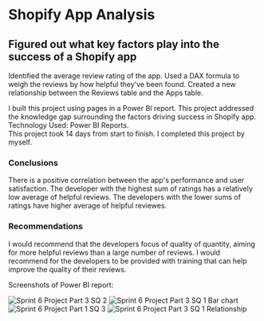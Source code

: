 
# Shopify App Analysis 


## Figured out what key factors play into the success of a Shopify app 

Identified the average review rating of the app. 
Used a DAX formula to weigh the reviews by how helpful they’ve been found. 
Created a new relationship between the Reviews table and the Apps table.

I built this project using pages in a Power BI report. 
This project addressed the knowledge gap surrounding the factors driving success in Shopify app.  
Technology Used: Power BI Reports.  
This project took 14 days from start to finish. 
I completed this project by myself. 
  
### Conclusions


There is a positive correlation between the app's performance and user satisfaction. The developer with the highest sum of ratings has a relatively low average of helpful reviews. The developers with the lower sums of ratings have higher average of helpful reviewes. 


### Recommendations

I would recommend that the developers focus of quality of quantity, aiming for more helpful reviews than a large number of reviews. I would recommend for the developers to be provided with training that can help improve the quality of their reviews. 

Screenshots of Power BI report: 

![Sprint 6 Project Part 3 SQ 2](https://github.com/user-attachments/assets/bcfe3241-7e41-4cc6-bfd7-dc1075b0cad3)
![Sprint 6 Project Part 3 SQ 1 Bar chart](https://github.com/user-attachments/assets/27e050b1-5f65-423c-968c-b1639a6c9e49)
![Sprint 6 Project Part 1 SQ 3](https://github.com/user-attachments/assets/e8ae1223-d24a-46d5-9a73-3c8781f512ba)
![Sprint 6 Project Part 3 SQ 1 Relationship](https://github.com/user-attachments/assets/986d5f76-7bf5-4ae4-af69-490134e23d23)

